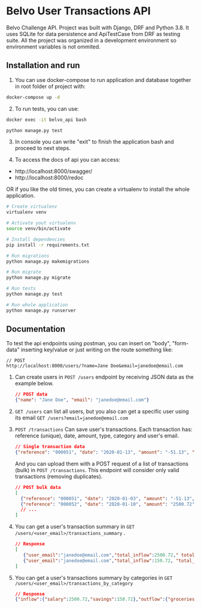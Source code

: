 # Belvo User Transactions API

Belvo Challenge API. Project was built with Django, DRF and Python 3.8. It uses SQLite for data persistence and ApiTestCase from DRF as testing suite. All the project was organized in a development environment so environment variables is not ommited.


## Installation and run

1. You can use docker-compose to run application and database together in root folder of project with:
```bash
docker-compose up -d
```

2. To run tests, you can use:

```bash
docker exec -it belvo_api bash 
```

```bash
python manage.py test
```
3. In console you can write "exit" to finish the application bash and proceed to next steps.

4. To access the docs of api you can access:

 - http://localhost:8000/swagger/
 - http://localhost:8000/redoc

OR if you like the old times, you can create a virtualenv to install the whole application.

```bash
# Create virtualenv
virtualenv venv

# Activate yout virtualenv
source venv/bin/activate

# Install dependencies 
pip install -r requirements.txt

# Run migrations
python manage.py makemigrations 

# Run migrate
python manage.py migrate 

# Run tests
python manage.py test

# Run whole application
python manage.py runserver
```


## Documentation
To test the api endpoints using postman, you can insert on "body", "form-data" inserting key/value or just writing on the route something like:

    // POST
    http://localhost:8000/users/?name=Jane Doe&email=janedoe@email.com

1. Can create users in `POST /users` endpoint by receiving JSON data as the example below.

   ```json
   // POST data
   {"name": "Jane Doe", "email": "janedoe@email.com"}
   ```

2. `GET /users` can list all users, but you also can get a specific user using its email `GET /users?email=janedoe@email.com`

3. `POST /transactions` Can save user's transactions. Each transaction has: reference (unique), date, amount, type, category and user's email.

   ```json
   // Single transaction data
   {"reference": "000051", "date": "2020-01-13", "amount": "-51.13", "type": "outflow", "category": "groceries", "user_email": janedoe@email.com}
   ```

   And you can upload them with a POST request of a list of transactions (bulk) in `POST /transactions`. This endpoint will consider only valid transactions (removing duplicates).

   ```json
   // POST bulk data
   [
     {"reference": "000051", "date": "2020-01-03", "amount": "-51.13", "type": "outflow", "category": "groceries", "user_email": "janedoe@email.com"},
     {"reference": "000052", "date": "2020-01-10", "amount": "2500.72", "type": "inflow", "category": "salary", "user_email": "janedoe@email.com"}
     // ... 
   ]
   ```

   

4. You can get a user's transaction summary in `GET /users/<user_email>/transactions_summary` .

   ```json
   // Response
   [
      {"user_email":"janedoe@email.com","total_inflow":2500.72," total_outflow":-761.85},
      {"user_email":"janedoe@email.com","total_inflow":150.72, "total_outflow":0.0}
   ]
   ```

5. You can get a user's transactions summary by categories in `GET /users/<user_email>/transactions_by_category`

   ```json
   // Response
   {"inflow":{"salary":2500.72,"savings":150.72},"outflow":{"groceries":-51.13,"rent":-560.0,"transfer":-150.72}}
   ```


